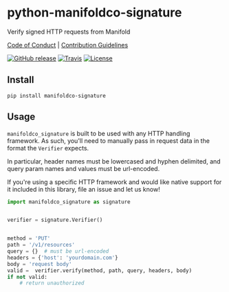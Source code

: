# python-manifoldco-signature

Verify signed HTTP requests from Manifold

[Code of Conduct](./.github/CONDUCT.md) |
[Contribution Guidelines](./.github/CONTRIBUTING.md)

[![GitHub release](https://img.shields.io/github/tag/manifoldco/python-manifoldco-signature.svg?label=latest)](https://github.com/manifoldco/python-manifoldco-signature/releases)
[![Travis](https://img.shields.io/travis/manifoldco/python-manifoldco-signature/master.svg)](https://travis-ci.org/manifoldco/python-manifoldco-signature)
[![License](https://img.shields.io/badge/license-BSD-blue.svg)](./LICENSE.md)

## Install

```
pip install manifoldco-signature
```

## Usage

`manifoldco_signature` is built to be used with any HTTP handling framework.
As such, you'll need to manually pass in request data in the format the
`Verifier` expects.

In particular, header names must be lowercased and hyphen delimited, and query param names and values must be url-encoded.

If you're using a specific HTTP framework and would like native support for it
included in this library, file an issue and let us know!

```python
import manifoldco_signature as signature


verifier = signature.Verifier()


method = 'PUT'
path = '/v1/resources'
query = {}  # must be url-encoded
headers = {'host': 'yourdomain.com'}
body = 'request body'
valid =  verifier.verify(method, path, query, headers, body)
if not valid:
    # return unauthorized
```
